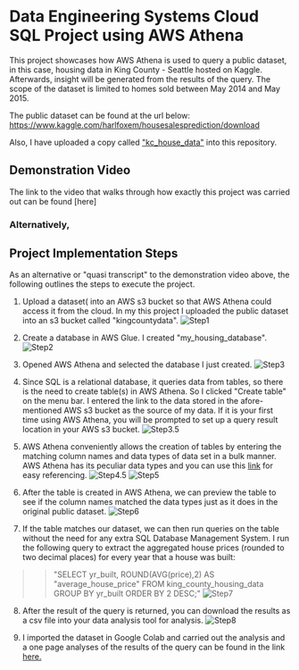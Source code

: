 # Data Engineering Systems Cloud SQL Project using AWS Athena

This project showcases how AWS Athena is used to query a public dataset, in this case, housing data in King County - Seattle hosted on Kaggle. Afterwards, insight will be generated from the results of the query. The scope of the dataset is limited to homes sold between May 2014 and May 2015.

The public dataset can be found at the url below:
https://www.kaggle.com/harlfoxem/housesalesprediction/download

Also, I have uploaded a copy called ["kc_house_data"](https://github.com/johnowusuduah/CloudSQL/blob/main/kc_house_data.csv) into this repository.

## Demonstration Video
The link to the video that walks through how exactly this project was carried out can be found [here]

### Alternatively,

## Project Implementation Steps
As an alternative or "quasi transcript" to the demonstration video above, the following outlines the steps to execute the project.

1. Upload a dataset( into an AWS s3 bucket so that AWS Athena could access it from the cloud. In my this project I uploaded the public dataset into an s3 bucket called "kingcountydata".
![Step1](https://user-images.githubusercontent.com/67676957/131927377-71d7b609-1b48-4403-844b-52ac4230835a.png)

2. Create a database in AWS Glue. I created "my_housing_database".
![Step2](https://user-images.githubusercontent.com/67676957/131928056-d15916d0-5e71-423b-9be5-fbde6f9522c9.png)

3. Opened AWS Athena and selected the database I just created.
![Step3](https://user-images.githubusercontent.com/67676957/131928604-582e8e89-df24-48d2-b364-d2b334c1489b.png)

4. Since SQL is a relational database, it queries data from tables, so there is the need to create table(s) in AWS Athena. So I clicked "Create table" on the menu bar. I entered the link to the data stored in the afore-mentioned AWS s3 bucket as the source of my data. If it is your first time using AWS Athena, you will be prompted to set up a query result location in your AWS s3 bucket.
![Step3.5](https://user-images.githubusercontent.com/67676957/131929222-acf82380-00bc-4f6e-b1ba-751ce1407ab5.png) 

5. AWS Athena conveniently allows the creation of tables by entering the matching column names and data types of data set in a bulk manner. AWS Athena has its peculiar data types and you can use this [link](https://docs.aws.amazon.com/athena/latest/ug/data-types.html) for easy referencing.
![Step4.5](https://user-images.githubusercontent.com/67676957/131929525-5749aaed-9bd2-49fa-b08d-d3844eb2b176.png)
![Step5](https://user-images.githubusercontent.com/67676957/131929630-88d45775-0b06-49f8-89d6-5171fc7c9a29.png)

6. After the table is created in AWS Athena, we can preview the table to see if the column names matched the data types just as it does in the original public dataset.
![Step6](https://user-images.githubusercontent.com/67676957/131929794-53819abd-636e-4bd7-a026-fc8d0ba094ff.png)

7. If the table matches our dataset, we can then run queries on the table without the need for any extra SQL Database Management System. I run the following query to extract the aggregated house prices (rounded to two decimal places) for every year that a house was built:

>>"SELECT yr_built, ROUND(AVG(price),2) AS "average_house_price"
>>FROM king_county_housing_data
>>GROUP BY yr_built
>>ORDER BY 2 DESC;"
![Step7](https://user-images.githubusercontent.com/67676957/131930092-4c3460ec-ec6f-4c52-a1a3-d354fe94637f.png)

8. After the result of the query is returned, you can download the results as a csv file into your data analysis tool for analysis. 
![Step8](https://user-images.githubusercontent.com/67676957/131930157-a2561d3e-eb55-40ce-ae25-da71433cb491.png)

9. I imported the dataset in Google Colab and carried out the analysis and a one page analyses of the results of the query can be found in the link [here.]()

